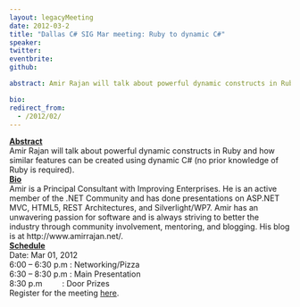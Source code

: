 ```yaml
---
layout: legacyMeeting
date: 2012-03-2
title: "Dallas C# SIG Mar meeting: Ruby to dynamic C#"
speaker:
twitter:
eventbrite:
github:

abstract: Amir Rajan will talk about powerful dynamic constructs in Ruby and how similar features can be created using dynamic C# (no prior knowledge of Ruby is required).

bio:
redirect_from:
  - /2012/02/
---
```


<div id="_mcePaste"><strong><span style="text-decoration: underline;">Abstract</span></strong></div>
<div id="_mcePaste">Amir Rajan will talk about powerful dynamic constructs in Ruby and how similar features can be created using dynamic C# (no prior knowledge of Ruby is required).</div>
<div></div>
<div id="_mcePaste"><strong><span style="text-decoration: underline;">Bio</span></strong></div>
<div id="_mcePaste">Amir is a Principal Consultant with Improving Enterprises. He is an active member of the .NET Community and has done presentations on ASP.NET MVC, HTML5, REST Architectures, and Silverlight/WP7. Amir has an unwavering passion for software and is always striving to better the industry through community involvement, mentoring, and blogging. His blog is at http://www.amirrajan.net/.</div>
<div></div>
<div id="_mcePaste"><span style="text-decoration: underline;"><strong>Schedule</strong></span></div>
<div id="_mcePaste">Date: Mar 01, 2012</div>
<div id="_mcePaste">6:00 &#8211; 6:30 p.m : Networking/Pizza</div>
<div id="_mcePaste">6:30 &#8211; 8:30 p.m : Main Presentation</div>
<div id="_mcePaste">8:30 p.m &nbsp; &nbsp; &nbsp; &nbsp; : Door Prizes</div>
<div></div>
<div id="_mcePaste">Register for the meeting <a href="http://www.eventbrite.com/event/2958040579">here</a>.</div>

